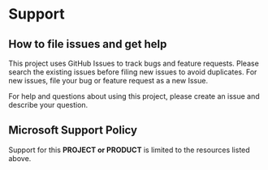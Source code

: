 # Support

## How to file issues and get help  

This project uses GitHub Issues to track bugs and feature requests. Please search the existing 
issues before filing new issues to avoid duplicates.  For new issues, file your bug or 
feature request as a new Issue.

For help and questions about using this project, please create an issue and describe your question.

## Microsoft Support Policy  

Support for this **PROJECT or PRODUCT** is limited to the resources listed above.
